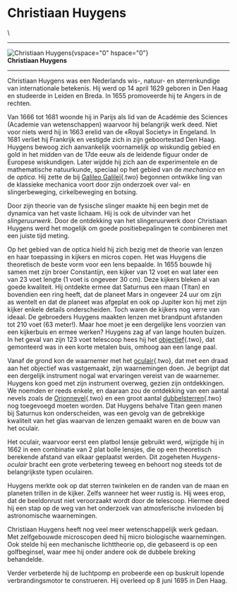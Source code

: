 # Christiaan Huygens

\

  -----------------------------------------------------------------------
  ![Christiaan Huygens](plaatjes/huygens.jpg){vspace="0" hspace="0"}\
  **Christiaan Huygens**

  -----------------------------------------------------------------------

Christiaan Huygens was een Nederlands wis-, natuur- en sterrenkundige
van internationale betekenis. Hij werd op 14 april 1629 geboren in Den
Haag en studeerde in Leiden en Breda. In 1655 promoveerde hij te Angers
in de rechten.

Van 1666 tot 1681 woonde hij in Parijs als lid van de Académie des
Sciences (Academie van wetenschappen) waarvoor hij belangrijk werk deed.
Niet voor niets werd hij in 1663 erelid van de «Royal Society» in
Engeland. In 1681 verliet hij Frankrijk en vestigde zich in zijn
geboortestad Den Haag. Huygens bewoog zich aanvankelijk voornamelijk op
wiskundig gebied en gold in het midden van de 17de eeuw als de leidende
figuur onder de Europese wiskundigen. Later wijdde hij zich aan de
experimentele en de mathematische natuurkunde, speciaal op het gebied
van de *mechanica* en de *optica*. Hij zette de bij [Galileo
Galileï](galilei.html){.two} begonnen ontwikke ling van de klassieke
mechanica voort door zijn onderzoek over val- en slingerbeweging,
cirkelbeweging en botsing.

Door zijn theorie van de fysische slinger maakte hij een begin met de
dynamica van het vaste lichaam. Hij is ook de uitvinder van het
*slingeruurwerk*. Door de ontdekking van het slingeruurwerk door
Christiaan Huygens werd het mogelijk om goede positiebepalingen te
combineren met een juiste tijd meting.

Op het gebied van de optica hield hij zich bezig met de theorie van
lenzen en haar toepassing in kijkers en micros copen. Het was Huygens
die theoretisch de beste vorm voor een lens bepaalde. In 1655 bouwde hij
samen met zijn broer Constantijn, een kijker van 12 voet en wat later
een van 23 voet lengte (1 voet is ongeveer 30 cm). Deze kijkers bleken
al van goede kwaliteit. Hij ontdekte ermee dat Saturnus een maan (Titan)
en bovendien een ring heeft, dat de planeet Mars in ongeveer 24 uur om
zijn as wentelt en dat de planeet was afgeplat en ook op Jupiter kon hij
met zijn kijker enkele details onderscheiden. Toch waren de kijkers nog
verre van ideaal. De gebroeders Huygens maakten lenzen met brandpunt
afstanden tot 210 voet (63 meter!). Maar hoe moet je een dergelijke lens
voorzien van een kijkerbuis en ermee werken? Huygens zag af van lange
houten buizen. In het geval van zijn 123 voet telescoop hees hij het
[objectief](telescop.html){.two}, dat gemonteerd was in een korte
metalen buis, omhoog aan een lange paal.

Vanaf de grond kon de waarnemer met het [oculair](telescop.html){.two},
dat met een draad aan het objectief was vastgemaakt, zijn waarnemingen
doen. Je begrijpt dat een dergelijk instrument nogal wat ervaringen
vereist van de waarnemer. Huygens kon goed met zijn instrument overweg,
gezien zijn ontdekkingen. We noemden er reeds enkele, en daaraan zou de
ontdekking van een aantal nevels zoals de
[Orionnevel](orionnevel.html){.two} en een groot aantal
[dubbelsterren](dubbelst.html){.two} nog toegevoegd moeten worden. Dat
Huygens behalve Titan geen manen bij Saturnus kon onderscheiden, was een
gevolg van de gebrekkige kwaliteit van het glas waarvan de lenzen
gemaakt waren en de bouw van het oculair.

Het oculair, waarvoor eerst een platbol lensje gebruikt werd, wijzigde
hij in 1662 in een combinatie van 2 plat bolle lensjes, die op een
theoretisch berekende afstand van elkaar geplaatst werden. Dit zogeheten
*Huygens-oculair* bracht een grote verbetering teweeg en behoort nog
steeds tot de belangrijkste typen oculairen.

Huygens merkte ook op dat sterren twinkelen en de randen van de maan en
planeten trillen in de kijker. Zelfs wanneer het weer rustig is. Hij
wees erop, dat de beeldonrust niet veroorzaakt wordt door de telescoop.
Hiermee deed hij een stap op de weg van het onderzoek van atmosferische
invloeden bij astronomische waarnemingen.

Christiaan Huygens heeft nog veel meer wetenschappelijk werk gedaan. Met
zelfgebouwde microscopen deed hij micro biologische waarnemingen. Ook
stelde hij een mechanische lichttheorie op, die gebaseerd is op een
golfbeginsel, waar mee hij onder andere ook de dubbele breking
behandelde.

Verder verbeterde hij de luchtpomp en probeerde een op buskruit lopende
verbrandingsmotor te construeren. Hij overleed op 8 juni 1695 in Den
Haag.
